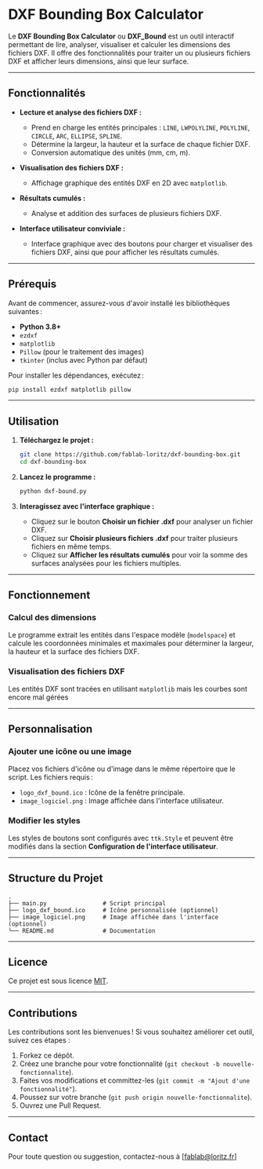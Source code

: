 # DXF Bounding Box Calculator

Le **DXF Bounding Box Calculator** ou **DXF_Bound** est un outil interactif permettant de lire, analyser, visualiser et calculer les dimensions des fichiers DXF. Il offre des fonctionnalités pour traiter un ou plusieurs fichiers DXF et afficher leurs dimensions, ainsi que leur surface.

---

## Fonctionnalités
- **Lecture et analyse des fichiers DXF :**
  - Prend en charge les entités principales : `LINE`, `LWPOLYLINE`, `POLYLINE`, `CIRCLE`, `ARC`, `ELLIPSE`, `SPLINE`.
  - Détermine la largeur, la hauteur et la surface de chaque fichier DXF.
  - Conversion automatique des unités (mm, cm, m).

- **Visualisation des fichiers DXF :**
  - Affichage graphique des entités DXF en 2D avec `matplotlib`.
  
- **Résultats cumulés :**
  - Analyse et addition des surfaces de plusieurs fichiers DXF.

- **Interface utilisateur conviviale :**
  - Interface graphique avec des boutons pour charger et visualiser des fichiers DXF, ainsi que pour afficher les résultats cumulés.

---

## Prérequis

Avant de commencer, assurez-vous d'avoir installé les bibliothèques suivantes :

- **Python 3.8+**
- `ezdxf`
- `matplotlib`
- `Pillow` (pour le traitement des images)
- `tkinter` (inclus avec Python par défaut)

Pour installer les dépendances, exécutez :
```bash
pip install ezdxf matplotlib pillow
```

---

## Utilisation

1. **Téléchargez le projet :**
   ```bash
   git clone https://github.com/fablab-loritz/dxf-bounding-box.git
   cd dxf-bounding-box
   ```

2. **Lancez le programme :**
   ```bash
   python dxf-bound.py
   ```

3. **Interagissez avec l'interface graphique :**
   - Cliquez sur le bouton **Choisir un fichier .dxf** pour analyser un fichier DXF.
   - Cliquez sur **Choisir plusieurs fichiers .dxf** pour traiter plusieurs fichiers en même temps.
   - Cliquez sur **Afficher les résultats cumulés** pour voir la somme des surfaces analysées pour les fichiers multiples.

---

## Fonctionnement

### Calcul des dimensions
Le programme extrait les entités dans l'espace modèle (`modelspace`) et calcule les coordonnées minimales et maximales pour déterminer la largeur, la hauteur et la surface des fichiers DXF.

### Visualisation des fichiers DXF
Les entités DXF sont tracées en utilisant `matplotlib` mais les courbes sont encore mal gérées

---

## Personnalisation

### Ajouter une icône ou une image
Placez vos fichiers d'icône ou d'image dans le même répertoire que le script. Les fichiers requis :
- `logo_dxf_bound.ico` : Icône de la fenêtre principale.
- `image_logiciel.png` : Image affichée dans l'interface utilisateur.

### Modifier les styles
Les styles de boutons sont configurés avec `ttk.Style` et peuvent être modifiés dans la section **Configuration de l'interface utilisateur**.

---

## Structure du Projet

```
.
├── main.py                # Script principal
├── logo_dxf_bound.ico     # Icône personnalisée (optionnel)
├── image_logiciel.png     # Image affichée dans l'interface (optionnel)
└── README.md              # Documentation
```

---

## Licence

Ce projet est sous licence [MIT](LICENSE).

---

## Contributions

Les contributions sont les bienvenues ! Si vous souhaitez améliorer cet outil, suivez ces étapes :
1. Forkez ce dépôt.
2. Créez une branche pour votre fonctionnalité (`git checkout -b nouvelle-fonctionnalite`).
3. Faites vos modifications et committez-les (`git commit -m "Ajout d'une fonctionnalité"`).
4. Poussez sur votre branche (`git push origin nouvelle-fonctionnalite`).
5. Ouvrez une Pull Request.

---

## Contact

Pour toute question ou suggestion, contactez-nous à [fablab@loritz.fr]
